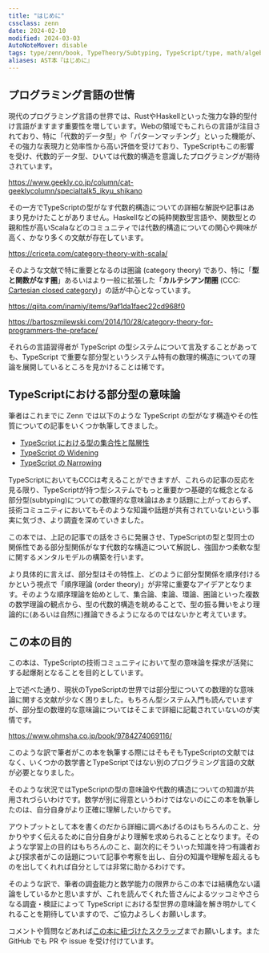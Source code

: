 ```yaml
---
title: "はじめに"
cssclass: zenn
date: 2024-02-10
modified: 2024-03-03
AutoNoteMover: disable
tags: type/zenn/book, TypeTheory/Subtyping, TypeScript/type, math/algebra
aliases: AST本『はじめに』
---
```


## プログラミング言語の世情

現代のプログラミング言語の世界では、RustやHaskellといった強力な静的型付け言語がますます重要性を増しています。Webの領域でもこれらの言語が注目されており、特に「代数的データ型」や「パターンマッチング」といった機能が、その強力な表現力と効率性から高い評価を受けており、TypeScriptもこの影響を受け、代数的データ型、ひいては代数的構造を意識したプログラミングが期待されています。

https://www.geekly.co.jp/column/cat-geeklycolumn/specialtalk5_ikyu_shikano

その一方でTypeScriptの型がなす代数的構造についての詳細な解説や記事はあまり見かけたことがありません。Haskellなどの純粋関数型言語や、関数型との親和性が高いScalaなどのコミュニティでは代数的構造についての関心や興味が高く、かなり多くの文献が存在しています。

https://criceta.com/category-theory-with-scala/

そのような文献で特に重要となるのは圏論 (category theory) であり、特に「**型と関数がなす圏**」あるいはより一般に拡張した「**カルテシアン閉圏** (CCC: [Cartesian closed category](https://en.wikipedia.org/wiki/Cartesian_closed_category))」の話が中心となっています。

https://qiita.com/inamiy/items/9af1da1faec22cd968f0

https://bartoszmilewski.com/2014/10/28/category-theory-for-programmers-the-preface/

それらの言語習得者が TypeScript の型システムについて言及することがあっても、TypeScript で重要な部分型というシステム特有の数理的構造についての理論を展開しているところを見かけることは稀です。

## TypeScriptにおける部分型の意味論

筆者はこれまでに Zenn では以下のような TypeScript の型がなす構造やその性質についての記事をいくつか執筆してきました。

- [TypeScript における型の集合性と階層性](https://zenn.dev/estra/articles/typescript-type-set-hierarchy)
- [TypeScript の Widening](https://zenn.dev/estra/articles/typescript-widening)
- [TypeScript の Narrowing](https://zenn.dev/estra/articles/typescript-narrowing)

TypeScriptにおいてもCCCは考えることができますが、これらの記事の反応を見る限り、TypeScriptが持つ型システムでもっと重要かつ基礎的な概念となる部分型(subtyping)についての数理的な意味論はあまり話題に上がっておらず、技術コミュニティにおいてもそのような知識や話題が共有されていないという事実に気づき、より調査を深めていきました。

この本では、上記の記事での話をさらに発展させ、TypeScriptの型と型同士の関係性である部分型関係がなす代数的な構造について解説し、強固かつ柔軟な型に関するメンタルモデルの構築を行います。

より具体的に言えば、部分型はその特性上、どのように部分型関係を順序付けるかという視点で「順序理論 (order theory)」が非常に重要なアイデアとなります。そのような順序理論を始めとして、集合論、束論、環論、圏論といった複数の数学理論の観点から、型の代数的構造を眺めることで、型の振る舞いをより理論的に(あるいは自然に)推論できるようになるのではないかと考えています。

## この本の目的

この本は、TypeScriptの技術コミュニティにおいて型の意味論を探求が活発にする起爆剤となることを目的としています。

上で述べた通り、現状のTypeScriptの世界では部分型についての数理的な意味論に関する文献が少なく困りました。もちろん型システム入門も読んでいますが、部分型の数理的な意味論についてはそこまで詳細に記載されていないのが実情です。

https://www.ohmsha.co.jp/book/9784274069116/

このような訳で筆者がこの本を執筆する際にはそもそもTypeScriptの文献ではなく、いくつかの数学書とTypeScriptではない別のプログラミング言語の文献が必要となりました。

そのような状況ではTypeScriptの型の意味論や代数的構造についての知識が共用されづらいわけです。数学が別に得意というわけではないのにこの本を執筆したのは、自分自身がより正確に理解したいからです。

アウトプットとして本を書くのだから詳細に調べあげるのはもちろんのこと、分かりやすく伝えるために自分自身がより理解を求められることとなります。そのような学習上の目的はもちろんのこと、副次的にそういった知識を持つ有識者および探求者がこの話題について記事や考察を出し、自分の知識や理解を超えるものを出してくれれば自分としては非常に助かるわけです。

そのような訳で、筆者の調査能力と数学能力の限界からこの本では結構危ない議論をしているかと思いますが、これを読んでくれた皆さんによるツッコミやさらなる調査・検証によって TypeScript における型世界の意味論を解き明かしてくれることを期待していますので、ご協力よろしくお願いします。

コメントや質問などあれば[この本に紐づけたスクラップ](https://zenn.dev/estra/scraps/9a557cab6e6bd0)までお願いします。また GitHub でも PR や issue を受け付けています。

